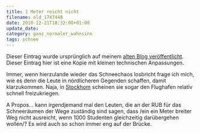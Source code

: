 ```yaml
---
title: 1 Meter reicht nicht
filename: old_1747448
date: 2010-12-21T18:32:00+01:00
update_date:
category: ganz_normaler_wahnsinn
tags: schnee
---
```

Dieser Eintrag wurde ursprünglich auf meinem [alten Blog veröffentlicht](https://stu.blogger.de/stories/1747448/). Dieser Eintrag hier ist eine Kopie mit kleinen technischen Anpassungen.

Immer, wenn hierzulande wieder das Schneechaos losbricht frage ich mich, wie es denn die Leute in nördlicheren Gegenden schaffen, damit klarzukommen.
Naja, in [Stockhom](http://www.zeit.de/reisen/2010-12/flughafen-schnee-stockholm-frankfurt) scheinen sie sogar den Flughafen relativ schnell freizukriegen.

A Propos… kann irgendjemand mal den Leuten, die an der RUB für das Schneeräumen der Wege zuständig sind sagen, dass /ein ein Meter breiter Weg nicht ausreicht, wenn 1000 Studenten gleichzeitig darübergehen wollen/? Es wird auch so schon immer eng auf der Brücke.
